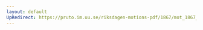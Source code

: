 ```yaml
---
layout: default
UpRedirect: https://pruto.im.uu.se/riksdagen-motions-pdf/1867/mot_1867__fk__65/mot_1867__fk__65-001.pdf
---
```

